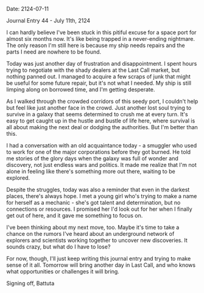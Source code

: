 Date: 2124-07-11

Journal Entry 44 - July 11th, 2124

I can hardly believe I've been stuck in this pitiful excuse for a space port for almost six months now. It's like being trapped in a never-ending nightmare. The only reason I'm still here is because my ship needs repairs and the parts I need are nowhere to be found.

Today was just another day of frustration and disappointment. I spent hours trying to negotiate with the shady dealers at the Last Call market, but nothing panned out. I managed to acquire a few scraps of junk that might be useful for some future repair, but it's not what I needed. My ship is still limping along on borrowed time, and I'm getting desperate.

As I walked through the crowded corridors of this seedy port, I couldn't help but feel like just another face in the crowd. Just another lost soul trying to survive in a galaxy that seems determined to crush me at every turn. It's easy to get caught up in the hustle and bustle of life here, where survival is all about making the next deal or dodging the authorities. But I'm better than this.

I had a conversation with an old acquaintance today - a smuggler who used to work for one of the major corporations before they got burned. He told me stories of the glory days when the galaxy was full of wonder and discovery, not just endless wars and politics. It made me realize that I'm not alone in feeling like there's something more out there, waiting to be explored.

Despite the struggles, today was also a reminder that even in the darkest places, there's always hope. I met a young girl who's trying to make a name for herself as a mechanic - she's got talent and determination, but no connections or resources. I promised her I'd look out for her when I finally get out of here, and it gave me something to focus on.

I've been thinking about my next move, too. Maybe it's time to take a chance on the rumors I've heard about an underground network of explorers and scientists working together to uncover new discoveries. It sounds crazy, but what do I have to lose?

For now, though, I'll just keep writing this journal entry and trying to make sense of it all. Tomorrow will bring another day in Last Call, and who knows what opportunities or challenges it will bring.

Signing off,
Battuta